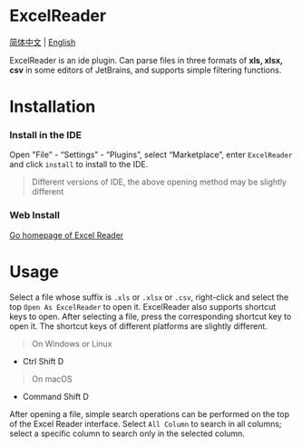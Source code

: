 # ExcelReader
<p> 

[简体中文](https://github.com/obiscr/ExcelReader/blob/main/README.md)  |
[English](https://github.com/obiscr/ExcelReader/blob/main/README_EN.md)

</p>
ExcelReader is an ide plugin. Can parse files in three formats of <b>xls, xlsx, csv</b> 
in some editors of JetBrains, and supports simple filtering functions.

# Installation
### Install in the IDE
Open "File" - “Settings” - “Plugins”, select “Marketplace”, enter `ExcelReader` and click `install` to install to the IDE.
> Different versions of IDE, the above opening method may be slightly different

### Web Install
[Go homepage of Excel Reader](https://plugins.jetbrains.com/plugin/14722-excelreader)

# Usage
Select a file whose suffix is `.xls` or `.xlsx` or `.csv`, 
right-click and select the top `Open As ExcelReader` to open it. 
ExcelReader also supports shortcut keys to open. After selecting a file, 
press the corresponding shortcut key to open it. 
The shortcut keys of different platforms are slightly different.

> On Windows or Linux
+ Ctrl Shift D

> On macOS
+ Command Shift D

After opening a file, 
simple search operations can be performed on the top of the Excel Reader interface.
Select `All Column` to search in all columns; 
select a specific column to search only in the selected column.
